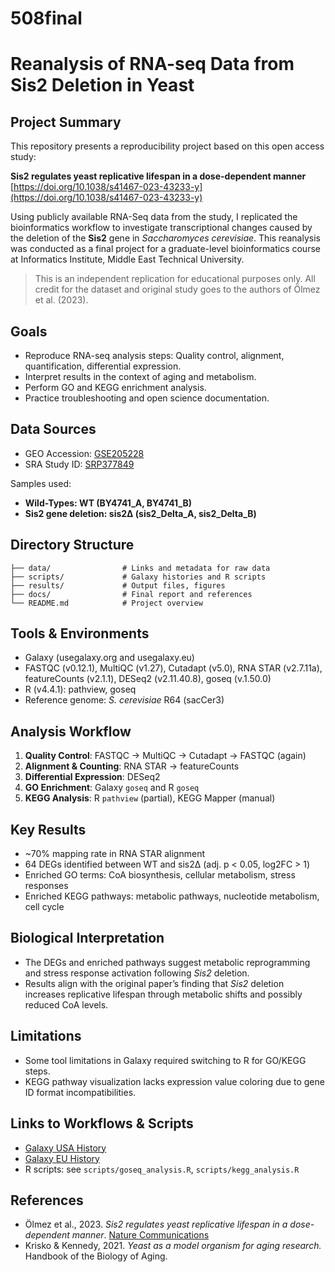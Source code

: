 # 508final
# Reanalysis of RNA-seq Data from Sis2 Deletion in Yeast

## Project Summary

This repository presents a reproducibility project based on this open access study:

**Sis2 regulates yeast replicative lifespan in a dose-dependent manner**
[https://doi.org/10.1038/s41467-023-43233-y](https://doi.org/10.1038/s41467-023-43233-y)

Using publicly available RNA-Seq data from the study, I replicated the bioinformatics workflow to investigate transcriptional changes caused by the deletion of the **Sis2** gene in *Saccharomyces cerevisiae*. This reanalysis was conducted as a final project for a graduate-level bioinformatics course at Informatics Institute, Middle East Technical University.

> This is an independent replication for educational purposes only. All credit for the dataset and original study goes to the authors of Ölmez et al. (2023).

## Goals

* Reproduce RNA-seq analysis steps: Quality control, alignment, quantification, differential expression.
* Interpret results in the context of aging and metabolism.
* Perform GO and KEGG enrichment analysis.
* Practice troubleshooting and open science documentation.

## Data Sources

* GEO Accession: [GSE205228](https://www.ncbi.nlm.nih.gov/geo/query/acc.cgi?acc=GSE205228)
* SRA Study ID: [SRP377849](https://trace.ncbi.nlm.nih.gov/Traces/index.html?view=study&acc=SRP377849)

Samples used:

* **Wild-Types: WT (BY4741\_A, BY4741\_B)**
* **Sis2 gene deletion: sis2Δ (sis2\_Delta\_A, sis2\_Delta\_B)**

## Directory Structure

```
├── data/                # Links and metadata for raw data
├── scripts/             # Galaxy histories and R scripts
├── results/             # Output files, figures
├── docs/                # Final report and references
└── README.md            # Project overview
```

## Tools & Environments

* Galaxy (usegalaxy.org and usegalaxy.eu)
* FASTQC (v0.12.1), MultiQC (v1.27), Cutadapt (v5.0), RNA STAR (v2.7.11a), featureCounts (v2.1.1), DESeq2 (v2.11.40.8), goseq (v.1.50.0)
* R (v4.4.1): pathview, goseq
* Reference genome: *S. cerevisiae* R64 (sacCer3)

## Analysis Workflow

1. **Quality Control**: FASTQC → MultiQC → Cutadapt → FASTQC (again)
2. **Alignment & Counting**: RNA STAR → featureCounts
3. **Differential Expression**: DESeq2
4. **GO Enrichment**: Galaxy `goseq` and R `goseq`
5. **KEGG Analysis**: R `pathview` (partial), KEGG Mapper (manual)

## Key Results

* \~70% mapping rate in RNA STAR alignment
* 64 DEGs identified between WT and sis2Δ (adj. p < 0.05, log2FC > 1)
* Enriched GO terms: CoA biosynthesis, cellular metabolism, stress responses
* Enriched KEGG pathways: metabolic pathways, nucleotide metabolism, cell cycle

## Biological Interpretation

* The DEGs and enriched pathways suggest metabolic reprogramming and stress response activation following *Sis2* deletion.
* Results align with the original paper’s finding that *Sis2* deletion increases replicative lifespan through metabolic shifts and possibly reduced CoA levels.

## Limitations

* Some tool limitations in Galaxy required switching to R for GO/KEGG steps.
* KEGG pathway visualization lacks expression value coloring due to gene ID format incompatibilities.

## Links to Workflows & Scripts

* [Galaxy USA History](https://usegalaxy.org/u/ardakaragoz/h/take-home-1)
* [Galaxy EU History](https://usegalaxy.eu/u/ardkrz/h/eu-take-home-1)
* R scripts: see `scripts/goseq_analysis.R`, `scripts/kegg_analysis.R`

## References

* Ölmez et al., 2023. *Sis2 regulates yeast replicative lifespan in a dose-dependent manner*. [Nature Communications](https://doi.org/10.1038/s41467-023-43233-y)
* Krisko & Kennedy, 2021. *Yeast as a model organism for aging research.* Handbook of the Biology of Aging.
